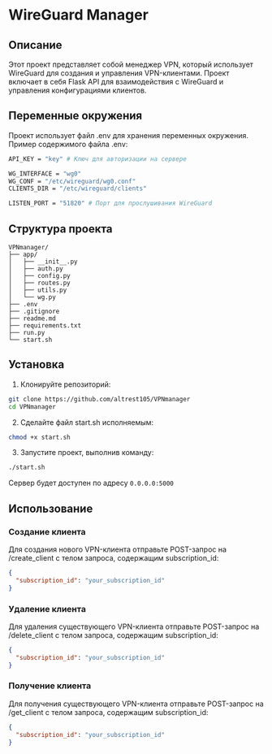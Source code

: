 # WireGuard Manager

## Описание

Этот проект представляет собой менеджер VPN, который использует WireGuard для создания и управления VPN-клиентами. Проект включает в себя Flask API для взаимодействия с WireGuard и управления конфигурациями клиентов.

## Переменные окружения

Проект использует файл .env для хранения переменных окружения. Пример содержимого файла .env:
```bash
API_KEY = "key" # Ключ для авторизации на сервере

WG_INTERFACE = "wg0"
WG_CONF = "/etc/wireguard/wg0.conf"
CLIENTS_DIR = "/etc/wireguard/clients" 

LISTEN_PORT = "51820" # Порт для прослушивания WireGuard
```

## Структура проекта

```
VPNmanager/
├── app/
│   ├── __init__.py
│   ├── auth.py
│   ├── config.py
│   ├── routes.py
│   ├── utils.py
│   └── wg.py
├── .env
├── .gitignore
├── readme.md
├── requirements.txt
├── run.py
└── start.sh
```

## Установка

1. Клонируйте репозиторий:
```bash
git clone https://github.com/altrest105/VPNmanager
cd VPNmanager
```

2. Сделайте файл start.sh исполняемым:
```bash
chmod +x start.sh
```

3. Запустите проект, выполнив команду:
```bash
./start.sh
```

Сервер будет доступен по адресу `0.0.0.0:5000`

## Использование

### Создание клиента

Для создания нового VPN-клиента отправьте POST-запрос на /create_client с телом запроса, содержащим subscription_id:
```json
{
  "subscription_id": "your_subscription_id"
}
```

### Удаление клиента

Для удаления существующего VPN-клиента отправьте POST-запрос на /delete_client с телом запроса, содержащим subscription_id:
```json
{
  "subscription_id": "your_subscription_id"
}
```

### Получение клиента

Для получения существующего VPN-клиента отправьте POST-запрос на /get_client с телом запроса, содержащим subscription_id:
```json
{
  "subscription_id": "your_subscription_id"
}
```